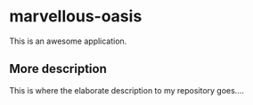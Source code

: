# marvellous-oasis
This is an awesome application.

## More description

This is where the elaborate description to my repository goes....
